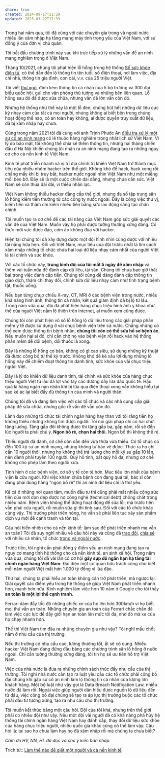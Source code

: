```yaml
---
share: true
created: 2024-09-17T21:29
updated: 2025-03-22T17:39
---
```

Trong hai năm qua, tôi đã cùng với các chuyên gia trong và ngoài nước nhiều lần xâm nhập hạ tầng mạng máy tính trọng yếu của Việt Nam, với sự đồng ý của đơn vị chủ quản.

Tôi bắt đầu chương trình này sau khi trực tiếp xử lý những vấn đề an ninh mạng nghiêm trọng ở Việt Nam.

Tháng 10/2021, chúng tôi phát hiện lỗ hổng trong hệ thống [Sổ sức khỏe điện tử](https://vnhacker.substack.com/p/lo-hong-cua-so-suc-khoe-ien-tu), có thể dẫn đến lộ thông tin tên tuổi, số điện thoại, nơi làm việc, địa chỉ nhà, thông tin gia đình, con cái, v.v. của 25 triệu người Việt.

Tôi viết [thư ngỏ](https://vnhacker.substack.com/p/thu-ngo-gui-thu-tuong-pham-minh-chinh), đính kèm thông tin cá nhân của 5 bộ trưởng và 300 đại biểu quốc hội, gửi cho văn phòng thủ tướng và những bên liên quan. Lỗ hổng sau đó đã được sửa chữa, nhưng vấn đề lớn vẫn còn đó.

Những hệ thống như thế này là một lỗ đen, chúng hút hết những dữ liệu cực kỳ nhạy cảm của tất cả mọi người, nhưng không ai biết bên trong chúng hoạt động thế nào, có an toàn hay không, ai được quyền truy xuất dữ liệu, đã bị xâm nhập hay chưa.

Cũng trong năm 2021 tôi đã cùng với anh Trịnh Phước An [điều tra xử lý một sự cố an ninh mạng](https://vnhacker.substack.com/p/ke-chuyen-san-hacker-giua-ai-dich) có lẽ thuộc hàng nghiêm trọng nhất lịch sử Việt Nam. Vì lý do bảo mật, tôi không thể chia sẻ thêm thông tin, nhưng hai tháng chiến đấu ở Hà Nội khiến chúng tôi nhận ra an ninh mạng đang tạo ra những nguy cơ cho cả nền kinh tế Việt Nam.

Kinh tế phát triển nhanh và vị trí địa chính trị khiến Việt Nam trở thành mục tiêu của nhiều nhóm hacker trên thế giới. Không khó để hack, hack xong rồi chẳng mấy khi bị truy bắt, hacker nước ngoài nhìn Việt Nam như một miếng mồi béo bở. Đây sẽ là một cuộc chiến dai dẳng, nhưng chưa cân sức. Việt Nam sẽ còn thua dài dài, vì thiếu nhân lực.

Việt Nam không thiếu hacker đẳng cấp thế giới, nhưng đa số tập trung săn lỗ hổng kiếm tiền thưởng từ các công ty nước ngoài. Đây là công việc thú vị, kiếm tiền và thậm chí kiếm nhiều tiền bằng sức lao động sáng tạo chân chính.

Tôi muốn tạo ra cơ chế để các tài năng của Việt Nam góp sức giải quyết các vấn đề của Việt Nam. Muốn vậy họ phải được tưởng thưởng xứng đáng. Có thực mới vực được đạo, cơm áo không đùa với hacker.

Hiện tại chúng tôi đã xây dựng được một đội hình nhìn cũng được với nhiều tài năng hứa hẹn. Đối với Việt Nam, mục tiêu của đội trước nhất là tìm cách xâm nhập những tổ chức chứa hai loại dữ liệu nhạy cảm nhất của người Việt là tài chính và sức khỏe.

Với các tổ chức này, **trung bình đội của tôi mất 5 ngày để xâm nhập** và thêm vài tuần nữa để đánh cắp dữ liệu, tài sản. Chúng tôi chưa bao giờ thất bại trong việc đánh cắp tiền. Chúng tôi cũng dễ dàng đánh cắp thông tin giao dịch, thậm chí thay đổi, chỉnh sửa dữ liệu nhạy cảm như tình trạng bệnh tật, thuốc uống.

Nếu bạn từng chụp chiếu X-ray, CT, MRI ở các bệnh viện trong nước, nhiều khả năng hình ảnh, thông tin cá nhân, kết quả giám định đã bị lộ từ lâu. Trong năm vừa qua, đội đã phát hiện hàng chục triệu hình ảnh y khoa như thế của người Việt nằm lộ thiên trên Internet, ai muốn xem cũng được.

Chúng tôi còn phát hiện vô số lỗ hổng lộ dữ liệu trong các giải pháp phần mềm y tế được sử dụng ở vài chục bệnh viện trên cả nước. Chẳng những có thể xem được thông tin bệnh nhân, **chúng tôi còn có thể sửa hồ sơ bệnh án.** Nếu muốn hại ai đó, chỉ cần chờ họ vào bệnh viện rồi hack vào hệ thống phần mềm để đổi bệnh, đổi thuốc là xong.

Đây là những lỗ hổng cơ bản, không có gì cao siêu, sử dụng những kỹ thuật đã được công bố từ thế kỷ trước. Không khó để kẻ xấu lợi dụng những lỗ hổng này để chiếm đoạt thông tin danh tính, sức khỏe của vài chục triệu người Việt.

Đây là lý do khiến dữ liệu danh tính, tài chính và sức khỏe của hàng chục triệu người Việt từ lâu đã lọt vào tay các đường dây lừa đảo quốc tế. Hậu quả là hàng ngàn nạn nhân khi bị lừa qua điện thoại xong vẫn không hiểu tại sao kẻ ác lại biết đầy đủ thông tin của mình và người thân.

Chúng tôi đã và đang làm việc với các tổ chức và các nhà cung cấp giải pháp để sửa chữa, nhưng gốc rễ vấn đề vẫn còn đó.

Lãnh đạo những tổ chức tài chính ngân hàng hay than với tôi rằng tiền họ không thiếu nhưng không tìm được người. Tôi nói giải pháp chỉ có hai chữ: tăng lương. Tăng gấp đôi không được thì tăng gấp ba, gấp năm, rồi sẽ đến lúc người ta phải chú ý. **Ngon bổ rẻ, chọn hai thôi.** Ngon bổ thì không thể rẻ.

Thiếu người đã đành, cơ chế còn dẫn đến vừa thừa vừa thiếu. Có tổ chức có đến 100 kỹ sư an ninh mạng, nhưng không tự bảo vệ được. Thực ra họ chỉ cần 10 người thôi, nhưng họ không thể trả lương cho mỗi kỹ sư gấp 10 lần, nên đành phải tuyển 100 người. Quý hồ tinh, bất quý hồ đa, nhưng cơ chế không cho phép làm theo người xưa.

Tình hình ở các bệnh viện, cơ sở y tế còn tệ hơn. Mục tiêu lớn nhất của bệnh viện là cứu người. Khi việc khám chữa bệnh còn đang quá tải, bác sĩ còn đang phải dùng hàng “ngon bổ rẻ” thì an ninh dữ liệu chỉ là thứ yếu.

Kể cả ở những nơi quan tâm, muốn đầu tư thì cũng phải mất nhiều công sức tiền của mới dọn dẹp được nợ công nghệ (technical debt) chồng chất trong nhiều năm. Bệnh viện không thể dừng hoạt động để sửa lỗi, mà trước tiên vẫn phải cứu người, rồi muốn sửa gì thì tính sau. Đối với các tổ chức khác cũng vậy. Thị trường phát triển nóng, họ vẫn sẽ phải liên tục xây sản phẩm dịch vụ mới để cạnh tranh và tồn tại.

Câu hỏi hiển nhiên cho cả nền kinh tế: làm sao để phát triển nhanh mà vẫn an toàn? Tôi đã suy nghĩ nhiều về câu hỏi này và cũng đã [trao đổi](https://vnhacker.substack.com/p/noi-chuyen-tai-hoi-ong-ly-luan-tw), [chia sẻ](https://vnhacker.substack.com/p/viet-nam) với nhiều cá nhân, tổ chức [trong và ngoài nước](https://vnhacker.substack.com/p/mot-chuyen-i-boston).

Trước tiên, tôi nghĩ cần phải đồng ý điểm yếu an ninh mạng đang tạo ra nguy cơ mang tính hệ thống cho cả nền kinh tế, an sinh xã hội. Trong năm vừa qua, chúng tôi đã vài lần có cơ hội **gây sụp đổ ngắn hạn hạ tầng tài chính ngân hàng Việt Nam**. Đại diện một cơ quan hữu trách cũng cho biết mỗi năm người Việt mất hơn 1.000 tỷ đồng vì lừa đảo.

Thứ hai, chúng ta phải hiểu an toàn không cản trở phát triển, mà ngược lại. Giải quyết các điểm yếu trong hệ thống sẽ giúp Việt Nam phát triển nhanh hơn, mạnh hơn nữa. Kinh nghiệm làm việc hơn 10 năm ở Google cho tôi thấy **an toàn là một lợi thế cạnh tranh**.

Ferrari dám đẩy tốc độ những chiếc xe của họ lên hơn 300km/h vì họ biết mọi thứ vẫn an toàn. Những chuyên gia an toàn của Ferrari chắc chắn đã làm việc cực lực để đẩy giới hạn an toàn lên mức tối đa, nhờ đó mà xe của họ chạy nhanh hơn.

Thế thì Việt Nam tìm đâu ra những chuyên gia như vậy? Tôi nghĩ mấu chốt nằm ở nhu cầu của thị trường.

Nếu thị trường có nhu cầu cao, lương thưởng tốt, ắt sẽ có cung. Nhiều hacker Việt Nam đang đứng đầu bảng các chương trình săn lỗ hổng ở nước ngoài. Chỉ cần tưởng thưởng xứng đáng, tôi tin họ sẽ ưu tiên hỗ trợ Việt Nam.

Việc của nhà nước là đưa ra những chính sách thúc đẩy nhu cầu của thị trường. Tôi nghĩ nhà nước cần tạo ra luật yêu cầu các tổ chức phải công bố đại chúng khi gặp sự cố an ninh làm lộ thông tin cá nhân của lượng lớn khách hàng. Một bộ luật như vậy gọi là Data Breach Notification Law, nhiều nước đã làm rồi. Ngoài việc giúp người dân hiểu được nguồn lộ dữ liệu đến từ đâu, việc công bố đại chúng sẽ tạo ra áp lực thị trường buộc các tổ chức phải đầu tư tương xứng, tạo ra nhu cầu cho thị trường.

Tôi muốn kết thúc bằng một câu hỏi. Đội của tôi khá, nhưng trên thế giới phải có nhiều đội như vậy. Nếu một đội vài người đã có khả năng phá hủy hệ thống tài chính ngân hàng Việt Nam hay đánh cắp, thay đổi dữ liệu sức khỏe của hàng chục triệu người, nhiều quốc gia khác cũng có thể làm vậy. Câu hỏi là: tại sao họ chưa làm hay họ đã xâm nhập rồi mà chúng ta chưa biết?

_Cảm ơn HV, NN, HL đã đọc và cho ý kiến bản nháp._

Trích từ:: [Làm thế nào để giết một người và cả nền kinh tế](https://vnhacker.substack.com/p/lam-the-nao-e-giet-mot-nguoi-va-ca?utm_source=profile&utm_medium=reader2)
